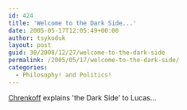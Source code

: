```yaml
---
id: 424
title: 'Welcome to the Dark Side...'
date: 2005-05-17T12:05:49+00:00
author: tsykoduk
layout: post
guid: 30/2008/12/27/welcome-to-the-dark-side
permalink: /2005/05/17/welcome-to-the-dark-side/
categories:
  - Philosophy! and Politics!
---
```

<a href="http://chrenkoff.blogspot.com/2005/05/open-letter-to-george-lucas.html">Chrenkoff</a> explains 'the Dark Side' to Lucas...